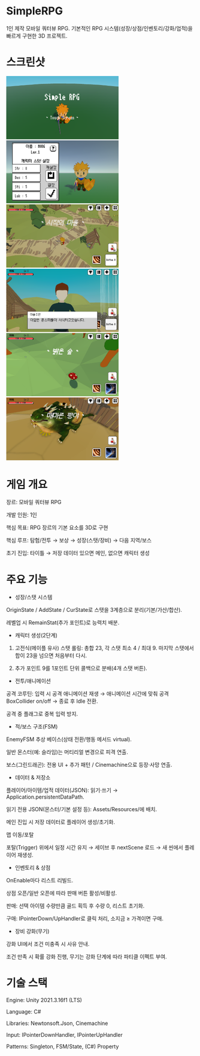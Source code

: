 # SimpleRPG
1인 제작 모바일 쿼터뷰 RPG. 기본적인 RPG 시스템(성장/상점/인벤토리/강화/업적)을 빠르게 구현한 3D 프로젝트.

# 스크린샷
<img src="GameImage/Title.png" alt="타이틀" width="300"/> <img src="GameImage/MakeCharacter.png" alt="캐릭터생성" width="300"/>
<img src="GameImage/Town.png" alt="마을" width="300"/>
<img src="GameImage/NPC.png" alt="NPC" width="300"/>
<img src="GameImage/Stage1.png" alt="필드" width="300"/>
<img src="GameImage/BossStage.png" alt="보스" width="300"/>


# 게임 개요

장르: 모바일 쿼터뷰 RPG

개발 인원: 1인

핵심 목표: RPG 장르의 기본 요소를 3D로 구현

핵심 루프: 탐험/전투 → 보상 → 성장(스탯/장비) → 다음 지역/보스

초기 진입: 타이틀 → 저장 데이터 있으면 메인, 없으면 캐릭터 생성


# 주요 기능

- 성장/스탯 시스템

OriginState / AddState / CurState로 스탯을 3계층으로 분리(기본/가산/합산).

레벨업 시 RemainStat(추가 포인트)로 능력치 배분.


- 캐릭터 생성(2단계)

1. 고전식(메이플 유사) 스탯 롤링: 총합 23, 각 스탯 최소 4 / 최대 9. 마지막 스탯에서 합이 23을 넘으면 처음부터 다시.

2. 추가 포인트 9를 1포인트 단위 콜백으로 분배(4개 스탯 버튼).


- 전투/애니메이션

공격 코루틴: 입력 시 공격 애니메이션 재생 → 애니메이션 시간에 맞춰 공격 BoxCollider on/off → 종료 후 Idle 전환.

공격 중 플래그로 중복 입력 방지.


- 적/보스 구조(FSM)

EnemyFSM 추상 베이스(상태 전환/행동 메서드 virtual).

일반 몬스터(예: 슬라임)는 머티리얼 변경으로 피격 연출.

보스(그린드래곤): 전용 UI + 추가 패턴 / Cinemachine으로 등장·사망 연출.


- 데이터 & 저장소

플레이어/아이템/업적 데이터(JSON): 읽기·쓰기 → Application.persistentDataPath.

읽기 전용 JSON(몬스터/기본 설정 등): Assets/Resources/에 배치.

메인 진입 시 저장 데이터로 플레이어 생성/초기화.

맵 이동/포탈

포탈(Trigger) 위에서 일정 시간 유지 → 세이브 후 nextScene 로드 → 새 씬에서 플레이어 재생성.


- 인벤토리 & 상점

OnEnable마다 리스트 리빌드.

상점 오픈/일반 오픈에 따라 판매 버튼 활성/비활성.

판매: 선택 아이템 수량만큼 골드 획득 후 수량 0, 리스트 초기화.

구매: IPointerDown/UpHandler로 클릭 처리, 소지금 ≥ 가격이면 구매.


- 장비 강화(무기)

강화 UI에서 조건 미충족 시 사유 안내.

조건 만족 시 확률 강화 진행, 무기는 강화 단계에 따라 파티클 이펙트 부여.


# 기술 스택

Engine: Unity 2021.3.16f1 (LTS)

Language: C#

Libraries: Newtonsoft.Json, Cinemachine

Input: IPointerDownHandler, IPointerUpHandler

Patterns: Singleton, FSM/State, (C#) Property
